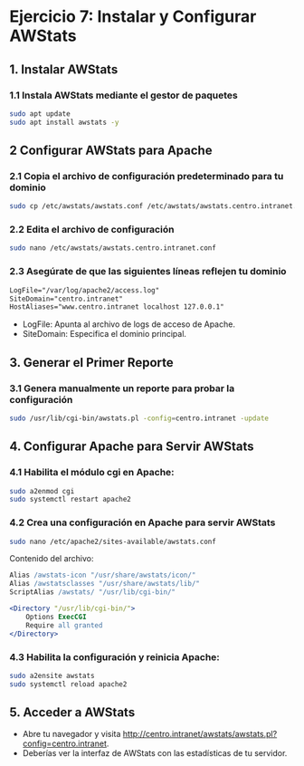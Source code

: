 # Ejercicio 7: Instalar y Configurar AWStats
## 1. Instalar AWStats
### 1.1 Instala AWStats mediante el gestor de paquetes
```bash
sudo apt update
sudo apt install awstats -y
```

## 2 Configurar AWStats para Apache
### 2.1 Copia el archivo de configuración predeterminado para tu dominio
```bash
sudo cp /etc/awstats/awstats.conf /etc/awstats/awstats.centro.intranet.conf
```

### 2.2 Edita el archivo de configuración
```bash
sudo nano /etc/awstats/awstats.centro.intranet.conf
```

### 2.3 Asegúrate de que las siguientes líneas reflejen tu dominio
```txt
LogFile="/var/log/apache2/access.log"
SiteDomain="centro.intranet"
HostAliases="www.centro.intranet localhost 127.0.0.1"
```
  -  LogFile: Apunta al archivo de logs de acceso de Apache.
  -  SiteDomain: Especifica el dominio principal.

## 3. Generar el Primer Reporte
### 3.1 Genera manualmente un reporte para probar la configuración
```bash
sudo /usr/lib/cgi-bin/awstats.pl -config=centro.intranet -update
```

## 4. Configurar Apache para Servir AWStats
### 4.1 Habilita el módulo cgi en Apache:
```bash
sudo a2enmod cgi
sudo systemctl restart apache2
```

### 4.2 Crea una configuración en Apache para servir AWStats
```bash
sudo nano /etc/apache2/sites-available/awstats.conf
```
Contenido del archivo:
```apache
Alias /awstats-icon "/usr/share/awstats/icon/"
Alias /awstatsclasses "/usr/share/awstats/lib/"
ScriptAlias /awstats/ "/usr/lib/cgi-bin/"

<Directory "/usr/lib/cgi-bin/">
    Options ExecCGI
    Require all granted
</Directory>
```

### 4.3 Habilita la configuración y reinicia Apache:
```bash
sudo a2ensite awstats
sudo systemctl reload apache2
```

## 5. Acceder a AWStats
  -  Abre tu navegador y visita http://centro.intranet/awstats/awstats.pl?config=centro.intranet.
  -  Deberías ver la interfaz de AWStats con las estadísticas de tu servidor.
